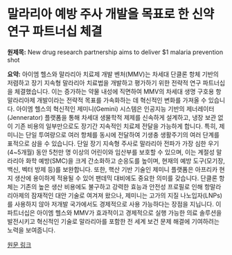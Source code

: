 # 말라리아 예방 주사 개발을 목표로 한 신약 연구 파트너십 체결

**원제목:** New drug research partnership aims to deliver $1 malaria prevention shot

**요약:** 아이엠 헬스와 말라리아 치료제 개발 벤처(MMV)는 차세대 단클론 항체 기반의 저렴하고 장기 지속형 말라리아 치료법을 개발하고 평가하기 위한 전략적 연구 파트너십을 체결했습니다. 이는 증가하는 약물 내성에 직면하여 MMV의 차세대 생명 구호용 항말라리아제 개발이라는 전략적 목표를 가속화하는 데 혁신적인 변화를 가져올 수 있습니다.  아이엠 헬스의 혁신적인 제미니(Gemini) 시스템은 인공지능 기반의 제너레이터(Jennerator) 플랫폼을 통해 차세대 생물학적 제제를 신속하게 설계하고, 냉장 보관 없이 기존 비용의 일부만으로도 장기간 지속적인 치료제 전달을 가능하게 합니다.  특히, 제미니는 단일 투여량으로 여러 항체를 동시에 전달하여 기생충 생활주기의 여러 단계를 표적으로 삼을 수 있습니다.  단일 장기 지속형 주사로 말라리아 전파가 가장 심한 우기(4~5개월) 동안 5천만 명 이상의 어린이와 임산부를 보호할 수 있으며, 이는 계절성 말라리아 화학 예방(SMC)을 크게 간소화하고 순응도를 높이며, 현재의 예방 도구(모기장, 백신, 벡터 방제 등)를 보완합니다.  또한, 핵산 기반 기술인 제미니 플랫폼은 아프리카 현지 생산에 용이하게 적용될 수 있어 팬데믹 대비에도 중요한 의미를 갖습니다.  단클론 항체는 기존의 높은 생산 비용에도 불구하고 강력한 효능과 안전성 프로필로 인해 항말라리아제의 잠재적인 대안 기술로 여겨져 왔으나, 제미니는 고가의 지질 나노입자(LNPs)를 사용하지 않아 저개발 국가에서도 경제적으로 사용 가능하다는 장점을 지닙니다.  이 파트너십은 아이엠 헬스와 MMV가 효과적이고 경제적으로 실행 가능한 의료 솔루션을 발전시키고 혁신적인 기술로 말라리아를 포함한 전 세계 보건 문제 해결에 기여하려는 노력을 보여줍니다.

[원문 링크](https://www.biospectrumasia.com/news/83/26381/new-drug-research-partnership-aims-to-deliver-1-malaria-prevention-shot-.html)
